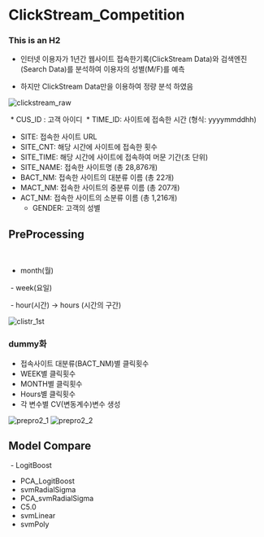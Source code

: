 # ClickStream_Competition
### This is an H2
 * 인터넷 이용자가 1년간 웹사이트 접속한기록(ClickStream Data)와 검색엔진(Search Data)를 분석하여 이용자의 성별(M/F)를 예측
  
 * 하지만 ClickStream Data만을 이용하여 정량 분석 하였음
  
![clickstream_raw](https://user-images.githubusercontent.com/21652564/40236192-acd81cf0-5ae7-11e8-9e94-223feb3fe620.jpg)

  * CUS_ID : 고객 아이디
  * TIME_ID: 사이트에 접속한 시간 (형식: yyyymmddhh)
  * SITE: 접속한 사이트 URL
  * SITE_CNT: 해당 시간에 사이트에 접속한 횟수
  * SITE_TIME: 해당 시간에 사이트에 접속하여 머문 기간(초 단위)
  * SITE_NAME: 접속한 사이트명 (총 28,876개)
  * BACT_NM: 접속한 사이트의 대분류 이름 (총 22개)
  * MACT_NM: 접속한 사이트의 중분류 이름 (총 207개)
  * ACT_NM: 접속한 사이트의 소분류 이름 (총 1,216개)
    * GENDER: 고객의 성별

## PreProcessing
  
  - month(월)
  
  - week(요일)
  
  - hour(시간) ->  hours (시간의 구간)
  
![clistr_1st](https://user-images.githubusercontent.com/21652564/40237059-49214206-5aea-11e8-8b95-9194dca530ae.png)
  
### dummy화
  
 + 접속사이트 대분류(BACT_NM)별 클릭횟수
 + WEEK별 클릭횟수
 + MONTH별 클릭횟수
 + Hours별 클릭횟수
 + 각 변수별 CV(변동계수)변수 생성

![prepro2_1](https://user-images.githubusercontent.com/21652564/40238132-4900021e-5aed-11e8-8c1c-92a05528d9b2.jpg)
![prepro2_2](https://user-images.githubusercontent.com/21652564/40238148-54f8b5a2-5aed-11e8-87dd-758400ebb3c4.jpg)

## Model Compare
  - LogitBoost
  - PCA_LogitBoost
  - svmRadialSigma
  - PCA_svmRadialSigma
  - C5.0
  - svmLinear
  - svmPoly
